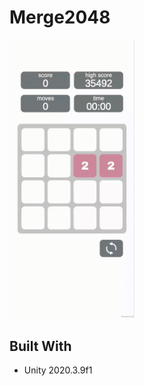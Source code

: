 # Merge2048

<img src="https://github.com/miyashiiii/merge2048/blob/main/githubAssets/ScreenRecording.gif" width="200px">

## Built With
- Unity 2020.3.9f1


